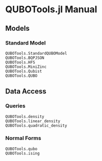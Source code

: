 # QUBOTools.jl Manual

## Models

### Standard Model
```@docs
QUBOTools.StandardQUBOModel
QUBOTools.BQPJSON
QUBOTools.HFS
QUBOTools.MiniZinc
QUBOTools.Qubist
QUBOTools.QUBO
```

## Data Access

### Queries
```@docs
QUBOTools.density
QUBOTools.linear_density
QUBOTools.quadratic_density
```

### Normal Forms
```@docs
QUBOTools.qubo
QUBOTools.ising
```